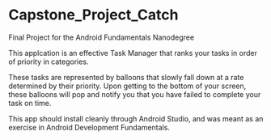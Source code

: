 # Capstone_Project_Catch
Final Project for the Android Fundamentals Nanodegree

This applcation is an effective Task Manager that ranks your tasks in order of priority in categories. 

These tasks are represented by balloons that slowly fall down at a rate determined by their priority. 
Upon getting to the bottom of your screen, these balloons will pop and notify you that you have failed to complete your task on time.

This app should install cleanly through Android Studio, and was meant as an exercise in Android Development Fundamentals.
